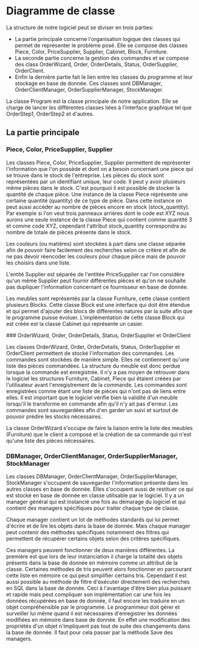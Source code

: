 # Diagramme de classe

La structure de notre logiciel peut se diviser en trois parties:

* La partie principale concerne l'organisation logique des classes qui
  permet de représenter le problème posé. Elle se compose des classes
  Piece, Color, PriceSupplier, Supplier, Cabinet, Block, Furniture.
* La seconde partie concerne la gestion des commandes et se compose des
  class OrderWizard, Order, OrderDetails, Status, OrderSupplier,
  OrderClient.
* Enfin la dernière partie fait le lien entre les classes du programme
  et leur stockage en base de donnée. Ces classes sont DBManager,
  OrderClientManager, OrderSupplierManager, StockManager.

La classe Program est la classe principale de notre application. Elle se
charge de lancer les différentes classes liées à l'interface graphique
tel que OrderStep1, OrderStep2 et d'autres.

## La partie principale

### Piece, Color, PriceSupplier, Supplier

Les classes Piece, Color, PriceSupplier, Supplier permettent de
représenter l'information que l'on possède et dont on a besoin concernant
une piece qui se trouve dans le stock de l'entreprise. Les pièces du
stock sont représentées par un identifiant unique, leur code. Il peut y
avoir plusieurs même pièces dans le stock. C'est pourquoi il est possible
de stocker la quantité de chaque pièce. Une instance de la classe Piece
représente une certaine quantité (quantity) de ce type de pièce.  Dans
cette instance on peut aussi accéder au nombre de pièces encore en stock
(stock_quantity). Par exemple si l'on veut trois panneaux arrières dont
le code est XYZ nous aurons une seule instance de la classe Piece qui
contient comme quantité 3 et comme code XYZ, cependant l'attribut
stock_quantity correspondra au nombre de totale de pièces présente dans le
stock.

Les couleurs (ou matières) sont stockées à part dans une classe séparée
afin de pouvoir faire facilement des recherches selon ce critère et afin
de ne pas devoir réencoder les couleurs pour chaque pièce mais de
pouvoir les choisirs dans une liste.

L'entité Supplier est séparée de l'entitée PriceSupplier car l'on
considère qu'un même Supplier peut fournir différentes pièces et qu'on
ne souhaite pas dupliquer l'information concernant ce fournisseur en
base de donnée.

Les meubles sont représentés par la classe Furniture, cette classe
contient plusieurs Blocks. Cette classe Block est une interface qui doit
être étendue et qui permet d'ajouter des blocs de différentes natures par
la suite afin que le programme puisse évoluer. L'implémentation de cette
classe Block qui est créée est la classe Cabinet qui représente un
casier.

### OrderWizard, Order, OrderDetails, Status, OrderSupplier et OrderClient

Les classes OrderWizard, Order, OrderDetails, Status, OrderSupplier et
OrderClient permettent de stocké l'information des commandes.  Les
commandes sont stockées de manière simple. Elles ne contiennent qu'une liste
des pièces commandées. La structure du meuble est donc perdue lorsque la
commande est enregistrée. Il n'y a pas moyen de retrouver dans le
logiciel les structures Furniture, Cabinet, Piece qui étaient créées par
l'utilisateur avant l'enregistrement de la commande. Les commandes sont
enregistrées comme étant une liste de pièces qui n'ont pas de liens entre
elles. Il est important que le logiciel vérifie bien la validité d'un
meuble lorsqu'il le transforme en commande afin qu'il n'y ait pas
d'erreur. Les commandes sont sauvegardées afin d'en garder un suivi et
surtout de pouvoir prédire les stocks nécessaires.

La classe OrderWizard s'occupe de faire la liaison entre la liste des
meubles (Furniture) que le client a composé et la création de sa
commande qui n'est qu'une liste des pièces nécessaires.

### DBManager, OrderClientManager, OrderSupplierManager, StockManager

Les classes DBManager, OrderClientManager, OrderSupplierManager,
StockManager s'occupent de sauvegarder l'information présente dans les
autres classes en base de donnée. Elles s'occupent aussi de restituer ce qui
est stocké en base de donnée en classe utilisable par le logiciel. Il y
a un manager général qui est instancié une fois au démarage du logiciel
et qui contient des managers spécifiques pour traiter chaque type de classe.

Chaque manager contient un lot de méthodes standards qui lui permet
d'écrire et de lire les objets dans la base de donnée. Mais chaque
manager peut contenir des méthodes spécifiques notamment des filtres qui
permettent de récupérer certains objets selon des critères spécifiques.

Ces managers peuvent fonctionner de deux manières différentes. La
première est que lors de leur instanciation il charge la totalité des
objets présents dans la base de donnée en mémoire comme un attribut de
la classe. Certaines méthodes de tris peuvent alors fonctionner en
parcourant cette liste en mémoire ce qui peut simplifier certains tris.
Cependant il est aussi possible au méthode de filtre d'exécuter
directement des recherches en SQL dans la base de donnée. Ceci à
l'avantage d'être bien plus puissant et rapide mais peut compliquer son
implémentation car une fois les données récupérées en base de donnée, il
faut encore les traduire en un objet compréhensible par le programme. Le
programmeur doit gérer et surveiller lui même quand il est nécessaires
d'enregistrer les données modifiées en mémoire dans base de donnée. En
effet une modification des propriétés d'un objet n'impliquent pas tout de
suite des changements dans la base de donnée. Il faut pour cela passer
par la méthode Save des managers.

